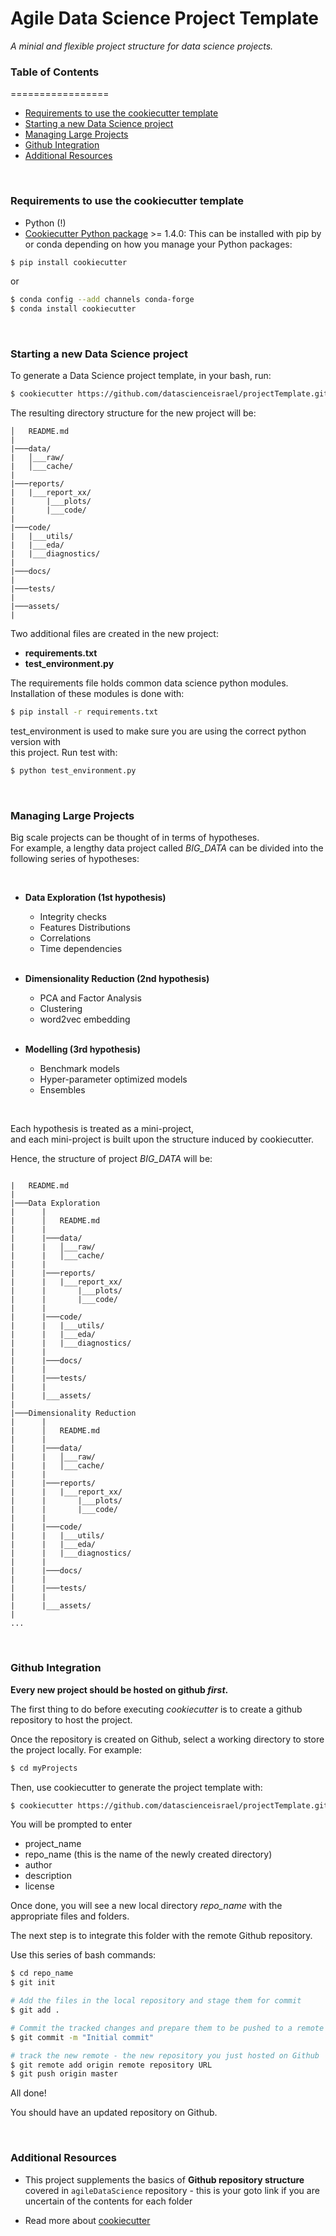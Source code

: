 # Agile Data Science Project Template

_A minial and flexible project structure for data science projects._


### Table of Contents
=================

 * [Requirements to use the cookiecutter template](#requirements-to-use-the-cookiecutter-template)
 * [Starting a new Data Science project](#starting-a-new-data-science-project)
 * [Managing Large Projects](#managing-large-projects)
 * [Github Integration](#github-integration)
 * [Additional Resources](#additional-resources)

<br>

### Requirements to use the cookiecutter template

 - Python (!)
 - [Cookiecutter Python package](http://cookiecutter.readthedocs.org/en/latest/installation.html) >= 1.4.0: This can be installed with pip by or conda depending on how you manage your Python packages:

``` bash
$ pip install cookiecutter
```

or

``` bash
$ conda config --add channels conda-forge
$ conda install cookiecutter
```

<br>

### Starting a new Data Science project

To generate a Data Science project template, in your bash, run:

```bash
$ cookiecutter https://github.com/datascienceisrael/projectTemplate.git
```


The resulting directory structure for the new project will be: 

```
│   README.md
|
|───data/
|   │___raw/
|   │___cache/
|
|───reports/
|   |___report_xx/
|       |___plots/
|       |___code/
|
|───code/
|   |___utils/
|   |___eda/
|   |___diagnostics/
|
|───docs/
|
|───tests/
|
|───assets/
|
```

Two additional files are created in the new project:

 + **requirements.txt**  
 + **test_environment.py**

The requirements file holds common data science python modules.
Installation of these modules is done with:

```bash
$ pip install -r requirements.txt
```

test_environment is used to make sure you are using the correct python version with  
this project. 
Run test with:

```bash
$ python test_environment.py
```

<br>


### Managing Large Projects

Big scale projects can be thought of in terms of hypotheses.  
For example, a lengthy data project called *BIG_DATA* can be divided into the following series of hypotheses:

<br>
    
  + **Data Exploration (1st hypothesis)**
    + Integrity checks
    + Features Distributions
    + Correlations
    + Time dependencies  

    <br>    
    
  + **Dimensionality Reduction (2nd hypothesis)**
    + PCA and Factor Analysis
    + Clustering
    + word2vec embedding  
    
    <br>
    
  + **Modelling (3rd hypothesis)**
    + Benchmark models
    + Hyper-parameter optimized models
    + Ensembles

<br>

Each hypothesis is treated as a mini-project,  
and each mini-project is built upon the structure induced by cookiecutter.

Hence, the structure of project *BIG_DATA* will be:


```

|   README.md
| 
|───Data Exploration
|      |
|      │   README.md
|      |
|      |───data/
|      |   │___raw/
|      |   │___cache/
|      |
|      |───reports/
|      |   |___report_xx/
|      |       |___plots/
|      |       |___code/
|      |
|      |───code/
|      |   |___utils/
|      |   |___eda/
|      |   |___diagnostics/
|      |
|      |───docs/
|      |
|      |───tests/
|      |
|      |___assets/
| 
|───Dimensionality Reduction
|      |
|      │   README.md
|      |
|      |───data/
|      |   │___raw/
|      |   │___cache/
|      |
|      |───reports/
|      |   |___report_xx/
|      |       |___plots/
|      |       |___code/
|      |
|      |───code/
|      |   |___utils/
|      |   |___eda/
|      |   |___diagnostics/
|      |
|      |───docs/
|      |
|      |───tests/
|      |
|      |___assets/
|
...
```


<br>


### Github Integration

**Every new project should be hosted on github *first*.**

The first thing to do before executing _cookiecutter_ is to create a github repository to host the project.

Once the repository is created on Github, select a working directory to store the project locally.
For example:

```bash
$ cd myProjects
```
Then, use cookiecutter to generate the project template with:

```bash
$ cookiecutter https://github.com/datascienceisrael/projectTemplate.git
```
You will be prompted to enter 

  + project_name    
  + repo_name       (this is the name of the newly created directory)
  + author
  + description
  + license 
  
Once done, you will see a new local directory *repo_name* with the appropriate files and folders.


The next step is to integrate this folder with the remote Github repository.  

Use this series of bash commands:

```bash
$ cd repo_name
$ git init

# Add the files in the local repository and stage them for commit
$ git add . 

# Commit the tracked changes and prepare them to be pushed to a remote repository
$ git commit -m "Initial commit" 

# track the new remote - the new repository you just hosted on Github
$ git remote add origin remote repository URL 
$ git push origin master
```

All done!

You should have an updated repository on Github.


<br>


### Additional Resources


  * This project supplements the basics of **Github repository structure** covered in `agileDataScience` repository - this is your goto link if you are uncertain of the contents for each folder


  * Read more about [cookiecutter](http://cookiecutter.readthedocs.io/en/latest/first_steps.html)
  
